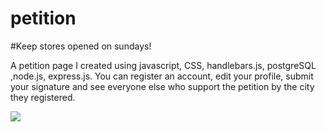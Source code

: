 # petition
#Keep stores opened on sundays! 

A petition page I created using  javascript, CSS, handlebars.js, postgreSQL ,node.js, express.js. 
You can register an account, edit your profile, submit your signature and see everyone else who support the petition by the city they registered.




![](https://github.com/Sola26/petition/blob/master/2019-01-12_15-56-57%20(1).gif)
